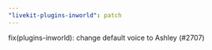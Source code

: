```yaml
---
"livekit-plugins-inworld": patch
---
```


fix(plugins-inworld): change default voice to Ashley (#2707)
